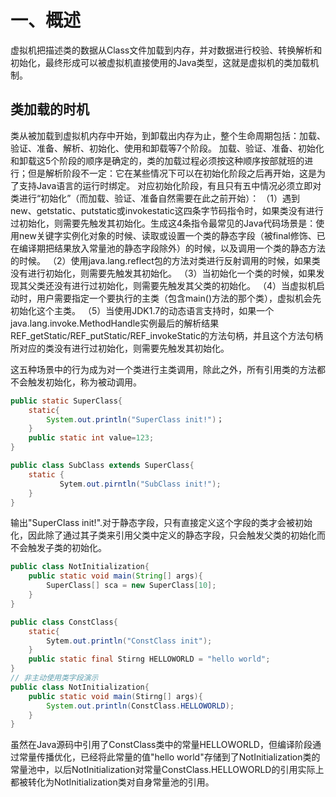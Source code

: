 # 一、概述
虚拟机把描述类的数据从Class文件加载到内存，并对数据进行校验、转换解析和初始化，最终形成可以被虚拟机直接使用的Java类型，这就是虚拟机的类加载机制。
## 类加载的时机
类从被加载到虚拟机内存中开始，到卸载出内存为止，整个生命周期包括：加载、验证、准备、解析、初始化、使用和卸载等7个阶段。
加载、验证、准备、初始化和卸载这5个阶段的顺序是确定的，类的加载过程必须按这种顺序按部就班的进行；但是解析阶段不一定：它在某些情况下可以在初始化阶段之后再开始，这是为了支持Java语言的运行时绑定。
对应初始化阶段，有且只有五中情况必须立即对类进行“初始化”（而加载、验证、准备自然需要在此之前开始）：
（1）遇到new、getstatic、putstatic或invokestatic这四条字节码指令时，如果类没有进行过初始化，则需要先触发其初始化。生成这4条指令最常见的Java代码场景是：使用new关键字实例化对象的时候、读取或设置一个类的静态字段（被final修饰、已在编译期把结果放入常量池的静态字段除外）的时候，以及调用一个类的静态方法的时候。
（2）使用java.lang.reflect包的方法对类进行反射调用的时候，如果类没有进行初始化，则需要先触发其初始化。
（3）当初始化一个类的时候，如果发现其父类还没有进行过初始化，则需要先触发其父类的初始化。
（4）当虚拟机启动时，用户需要指定一个要执行的主类（包含main()方法的那个类），虚拟机会先初始化这个主类。
（5）当使用JDK1.7的动态语言支持时，如果一个java.lang.invoke.MethodHandle实例最后的解析结果REF_getStatic/REF_putStatic/REF_invokeStatic的方法句柄，并且这个方法句柄所对应的类没有进行过初始化，则需要先触发其初始化。

这五种场景中的行为成为对一个类进行主类调用，除此之外，所有引用类的方法都不会触发初始化，称为被动调用。
```java 被动使用类字段的演示一：通过子类引用父类的静态字段，不会导致子类初始化。
public static SuperClass{
    static{
        System.out.println("SuperClass init!")；
    }
    public static int value=123;
}

public class SubClass extends SuperClass{
    static {
           Sytem.out.pirntln("SubClass init!");    
    }
}

```
输出"SuperClass init!".对于静态字段，只有直接定义这个字段的类才会被初始化，因此除了通过其子类来引用父类中定义的静态字段，只会触发父类的初始化而不会触发子类的初始化。
```java 被动使用类字段演示二：通过数组定义来引用类，不会触发此类的初始化
public class NotInitialization{
    public static void main(String[] args){
        SuperClass[] sca = new SuperClass[10];
    }
}
```
```java 被动使用类字段演示三：常量在编译阶段会存入调用类的常量池中，本质上并没有直接引用到定义常量的类，因此不会触发定义常量的类的初始化
public class ConstClass{
    static{
        Sytem.out.println("ConstClass init");
    }
    public static final Stirng HELLOWORLD = "hello world";
}
// 非主动使用类字段演示
public class NotInitialization{
    public static void main(Stirng[] args){
        System.out.println(ConstClass.HELLOWORLD);
    }
}
```
虽然在Java源码中引用了ConstClass类中的常量HELLOWORLD，但编译阶段通过常量传播优化，已经将此常量的值"hello world"存储到了NotInitialization类的常量池中，以后NotInitialization对常量ConstClass.HELLOWORLD的引用实际上都被转化为NotInitialization类对自身常量池的引用。

